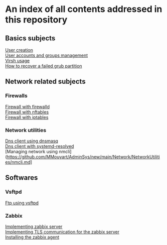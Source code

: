 # An index of all contents addressed in this repository
## Basics subjects
[User creation](https://github.com/MMouyart/AdminSys/new/main/Basics/userCreation.md)
<br>[User accounts and groups management](https://github.com/MMouyart/AdminSys/new/main/Basics/groupCreationAndManagement.md)
<br>[Virsh usage](https://github.com/MMouyart/AdminSys/new/main/Basics/virsh.md)
<br>[How to recover a failed grub partition](https://github.com/MMouyart/AdminSys/edit/main/Basics/grub.md)
## Network related subjects
### Firewalls
[Firewall with firewalld](https://github.com/MMouyart/AdminSys/new/main/Network/Firewalld/Howto.md)
<br>
[Firewall with nftables](https://github.com/MMouyart/AdminSys/new/main/Network/Nftables/nftables.md)
<br>
[Firewall with iptables](https://github.com/MMouyart/AdminSys/new/main/Network/iptables/iptables.md)
<br>
### Network utilities
[Dns client using dnsmasq](https://github.com/MMouyart/AdminSys/new/main/Network/DNS/dnsmasq.md)
<br>
[Dns client with systemd-resolved](https://github.com/MMouyart/AdminSys/new/main/Network/DNS/systemd-resolved.md)
<br>
[Managing network using nmcli](https://github.com/MMouyart/AdminSys/new/main/Network/NetworkUtilities/nmcli.md]
<br>
## Softwares
### Vsftpd
[Ftp using vsftpd](https://github.com/MMouyart/AdminSys/edit/main/Softwares/vstfpd.md)
<br>
### Zabbix
[Implementing zabbix server](https://github.com/MMouyart/AdminSys/new/main/Softwares/Zabbix/ZabbixServerInstall.md)
<br>
[Implementing TLS communication for the zabbix server](https://github.com/MMouyart/AdminSys/new/main/Softwares/Zabbix/ZabbixServerWithTLS.md)
<br>
[Installing the zabbix agent](https://github.com/MMouyart/AdminSys/new/main/Softwares/Zabbix/ZabbixAgentInstall.md)
